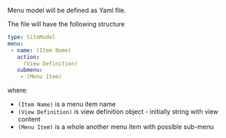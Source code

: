 Menu model will be defined as Yaml file.

The file will have the following structure

```yaml 
type: SiteModel
menu:
 - name: (Item Name)
   action: 
     (View Definition)
   submenu:
    - (Menu Item)
```
where: 
* `(Item Name)` is a menu item name
* `(View Definition)` is view definition object - initially string with view content
* `(Menu Item)` is a whole another menu item with possible sub-menu

